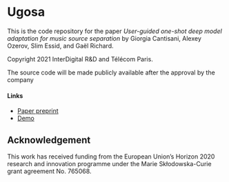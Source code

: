 Ugosa
========================================================

This is the code repository for the paper 
*User-guided one-shot deep model adaptation for music source separation*
by Giorgia Cantisani, Alexey Ozerov, Slim Essid, and Gaël Richard.

Copyright 2021 InterDigital R&D and Télécom Paris.

The source code will be made publicly available after the approval by the company

#### Links
- [Paper preprint](https://hal.telecom-paris.fr/hal-03219350)
- [Demo](https://adasp.telecom-paris.fr/resources/2021-06-01-ugosa-paper)

Acknowledgement
--------------
This work has received funding from the European Union’s Horizon 2020 research and innovation
programme under the Marie Skłodowska-Curie grant agreement No. 765068.
